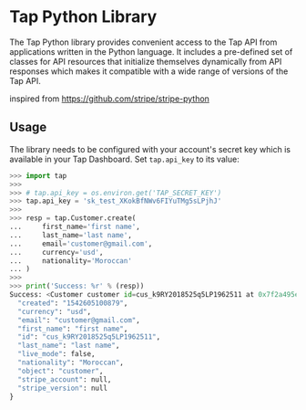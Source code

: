 # Tap Python Library

The Tap Python library provides convenient access to the Tap API from
applications written in the Python language. It includes a pre-defined set of
classes for API resources that initialize themselves dynamically from API
responses which makes it compatible with a wide range of versions of the Tap
API.

inspired from https://github.com/stripe/stripe-python

## Usage

The library needs to be configured with your account's secret key which is
available in your Tap Dashboard. Set `tap.api_key` to its
value:

``` python
>>> import tap
>>>
>>> # tap.api_key = os.environ.get('TAP_SECRET_KEY')
>>> tap.api_key = 'sk_test_XKokBfNWv6FIYuTMg5sLPjhJ'
>>>
>>> resp = tap.Customer.create(
...     first_name='first name',
...     last_name='last name',
...     email='customer@gmail.com',
...     currency='usd',
...     nationality='Moroccan'
... )
>>>
>>> print('Success: %r' % (resp))
Success: <Customer customer id=cus_k9RY2018525q5LP1962511 at 0x7f2a495e5990> JSON: {
  "created": "1542605100879",
  "currency": "usd",
  "email": "customer@gmail.com",
  "first_name": "first name",
  "id": "cus_k9RY2018525q5LP1962511",
  "last_name": "last name",
  "live_mode": false,
  "nationality": "Moroccan",
  "object": "customer",
  "stripe_account": null,
  "stripe_version": null
}
```